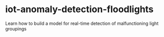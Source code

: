 # iot-anomaly-detection-floodlights
Learn how to build a model for real-time detection of malfunctioning light groupings
